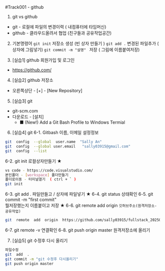 #Track001 -  github
1. git  vs  github
- git - 로컬에 파일의 변경이력 ( 내컴퓨터에 타임머신)
- github - 클라우드올려서 협업 (친구들과 공유작업공간)

2. 기본명령어
   `git init`  저장소 생성   (빈 상자 만들기 )
   `git add .`  변경된 파일추가 ( 상자에 그림넣기)
   `git commit -m "설명" `  저장 ( 그림에 이름붙여저장)

3. [실습1] github 회원가입 및 로그인
 -  https://github.com/

4. [실습2] github 저장소
-  오른쪽상단 - [+] - [New Repository]

5. [실습3] git
- git-scm.com
- 다운로드 - [설치] 
   - ■ (New!) Add a Git Bash Profile to Windows Termial

6. [실습4] git 
6-1.  Gitbash   이름, 이메일 설정정보 
```bash
git  config  --global  user.name  "Sally An"
git  config  --global user.email   "sally03915@gmail.com"
git  config  --list
```
6-2.  git init    로컬상자만들기 ★
```bash
vs code - https://code.visualstudio.com/
본인폴더 - [workspace] 폴더만들기
폴더로이동 - 터미널열기  ( ctrl + ` )
git init 
```
6-3.  git add .  파일만들고 / 상자에 파일넣기  ★
6-4.  git status  상태확인
6-5.  git commit  -m "first commit"  
   뭘저장했는지 이름붙이고 저장  ★
6-6.  git  remote  add  origin   `깃허브주소(원격저장소-공유작업)`
```bash
git  remote  add  origin  https://github.com/sally03915/fullstack_20250825.git
```
6-7.  git  remote  -v  연결확인
6-8.  git  push origin master   원격저장소에 올리기


7. [실습5] git 수정후 다시 올리기
```bash
파일수정
git  add  .
git commit -m "git 수정후 다시올리기"
git push origin master
```

 